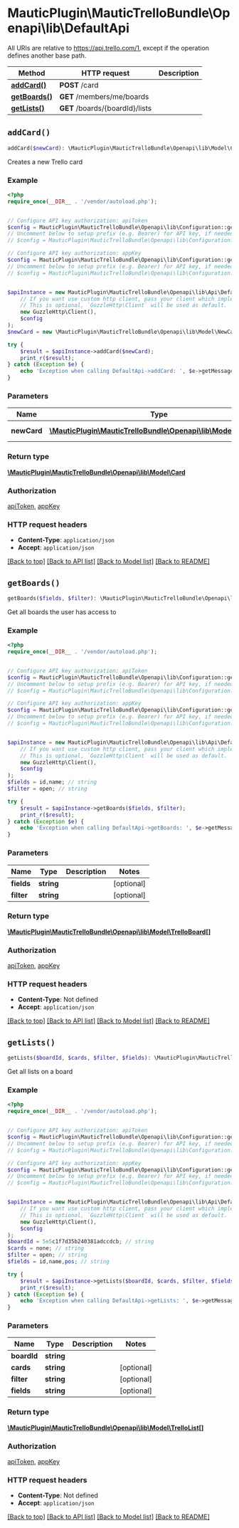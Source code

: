 # MauticPlugin\MauticTrelloBundle\Openapi\lib\DefaultApi

All URIs are relative to https://api.trello.com/1, except if the operation defines another base path.

| Method | HTTP request | Description |
| ------------- | ------------- | ------------- |
| [**addCard()**](DefaultApi.md#addCard) | **POST** /card |  |
| [**getBoards()**](DefaultApi.md#getBoards) | **GET** /members/me/boards |  |
| [**getLists()**](DefaultApi.md#getLists) | **GET** /boards/{boardId}/lists |  |


## `addCard()`

```php
addCard($newCard): \MauticPlugin\MauticTrelloBundle\Openapi\lib\Model\Card
```



Creates a new Trello card

### Example

```php
<?php
require_once(__DIR__ . '/vendor/autoload.php');


// Configure API key authorization: apiToken
$config = MauticPlugin\MauticTrelloBundle\Openapi\lib\Configuration::getDefaultConfiguration()->setApiKey('token', 'YOUR_API_KEY');
// Uncomment below to setup prefix (e.g. Bearer) for API key, if needed
// $config = MauticPlugin\MauticTrelloBundle\Openapi\lib\Configuration::getDefaultConfiguration()->setApiKeyPrefix('token', 'Bearer');

// Configure API key authorization: appKey
$config = MauticPlugin\MauticTrelloBundle\Openapi\lib\Configuration::getDefaultConfiguration()->setApiKey('key', 'YOUR_API_KEY');
// Uncomment below to setup prefix (e.g. Bearer) for API key, if needed
// $config = MauticPlugin\MauticTrelloBundle\Openapi\lib\Configuration::getDefaultConfiguration()->setApiKeyPrefix('key', 'Bearer');


$apiInstance = new MauticPlugin\MauticTrelloBundle\Openapi\lib\Api\DefaultApi(
    // If you want use custom http client, pass your client which implements `GuzzleHttp\ClientInterface`.
    // This is optional, `GuzzleHttp\Client` will be used as default.
    new GuzzleHttp\Client(),
    $config
);
$newCard = new \MauticPlugin\MauticTrelloBundle\Openapi\lib\Model\NewCard(); // \MauticPlugin\MauticTrelloBundle\Openapi\lib\Model\NewCard | Card to be added

try {
    $result = $apiInstance->addCard($newCard);
    print_r($result);
} catch (Exception $e) {
    echo 'Exception when calling DefaultApi->addCard: ', $e->getMessage(), PHP_EOL;
}
```

### Parameters

| Name | Type | Description  | Notes |
| ------------- | ------------- | ------------- | ------------- |
| **newCard** | [**\MauticPlugin\MauticTrelloBundle\Openapi\lib\Model\NewCard**](../Model/NewCard.md)| Card to be added | |

### Return type

[**\MauticPlugin\MauticTrelloBundle\Openapi\lib\Model\Card**](../Model/Card.md)

### Authorization

[apiToken](../../README.md#apiToken), [appKey](../../README.md#appKey)

### HTTP request headers

- **Content-Type**: `application/json`
- **Accept**: `application/json`

[[Back to top]](#) [[Back to API list]](../../README.md#endpoints)
[[Back to Model list]](../../README.md#models)
[[Back to README]](../../README.md)

## `getBoards()`

```php
getBoards($fields, $filter): \MauticPlugin\MauticTrelloBundle\Openapi\lib\Model\TrelloBoard[]
```



Get all boards the user has access to

### Example

```php
<?php
require_once(__DIR__ . '/vendor/autoload.php');


// Configure API key authorization: apiToken
$config = MauticPlugin\MauticTrelloBundle\Openapi\lib\Configuration::getDefaultConfiguration()->setApiKey('token', 'YOUR_API_KEY');
// Uncomment below to setup prefix (e.g. Bearer) for API key, if needed
// $config = MauticPlugin\MauticTrelloBundle\Openapi\lib\Configuration::getDefaultConfiguration()->setApiKeyPrefix('token', 'Bearer');

// Configure API key authorization: appKey
$config = MauticPlugin\MauticTrelloBundle\Openapi\lib\Configuration::getDefaultConfiguration()->setApiKey('key', 'YOUR_API_KEY');
// Uncomment below to setup prefix (e.g. Bearer) for API key, if needed
// $config = MauticPlugin\MauticTrelloBundle\Openapi\lib\Configuration::getDefaultConfiguration()->setApiKeyPrefix('key', 'Bearer');


$apiInstance = new MauticPlugin\MauticTrelloBundle\Openapi\lib\Api\DefaultApi(
    // If you want use custom http client, pass your client which implements `GuzzleHttp\ClientInterface`.
    // This is optional, `GuzzleHttp\Client` will be used as default.
    new GuzzleHttp\Client(),
    $config
);
$fields = id,name; // string
$filter = open; // string

try {
    $result = $apiInstance->getBoards($fields, $filter);
    print_r($result);
} catch (Exception $e) {
    echo 'Exception when calling DefaultApi->getBoards: ', $e->getMessage(), PHP_EOL;
}
```

### Parameters

| Name | Type | Description  | Notes |
| ------------- | ------------- | ------------- | ------------- |
| **fields** | **string**|  | [optional] |
| **filter** | **string**|  | [optional] |

### Return type

[**\MauticPlugin\MauticTrelloBundle\Openapi\lib\Model\TrelloBoard[]**](../Model/TrelloBoard.md)

### Authorization

[apiToken](../../README.md#apiToken), [appKey](../../README.md#appKey)

### HTTP request headers

- **Content-Type**: Not defined
- **Accept**: `application/json`

[[Back to top]](#) [[Back to API list]](../../README.md#endpoints)
[[Back to Model list]](../../README.md#models)
[[Back to README]](../../README.md)

## `getLists()`

```php
getLists($boardId, $cards, $filter, $fields): \MauticPlugin\MauticTrelloBundle\Openapi\lib\Model\TrelloList[]
```



Get all lists on a board

### Example

```php
<?php
require_once(__DIR__ . '/vendor/autoload.php');


// Configure API key authorization: apiToken
$config = MauticPlugin\MauticTrelloBundle\Openapi\lib\Configuration::getDefaultConfiguration()->setApiKey('token', 'YOUR_API_KEY');
// Uncomment below to setup prefix (e.g. Bearer) for API key, if needed
// $config = MauticPlugin\MauticTrelloBundle\Openapi\lib\Configuration::getDefaultConfiguration()->setApiKeyPrefix('token', 'Bearer');

// Configure API key authorization: appKey
$config = MauticPlugin\MauticTrelloBundle\Openapi\lib\Configuration::getDefaultConfiguration()->setApiKey('key', 'YOUR_API_KEY');
// Uncomment below to setup prefix (e.g. Bearer) for API key, if needed
// $config = MauticPlugin\MauticTrelloBundle\Openapi\lib\Configuration::getDefaultConfiguration()->setApiKeyPrefix('key', 'Bearer');


$apiInstance = new MauticPlugin\MauticTrelloBundle\Openapi\lib\Api\DefaultApi(
    // If you want use custom http client, pass your client which implements `GuzzleHttp\ClientInterface`.
    // This is optional, `GuzzleHttp\Client` will be used as default.
    new GuzzleHttp\Client(),
    $config
);
$boardId = 5e5c1f7d35b240381adccdcb; // string
$cards = none; // string
$filter = open; // string
$fields = id,name,pos; // string

try {
    $result = $apiInstance->getLists($boardId, $cards, $filter, $fields);
    print_r($result);
} catch (Exception $e) {
    echo 'Exception when calling DefaultApi->getLists: ', $e->getMessage(), PHP_EOL;
}
```

### Parameters

| Name | Type | Description  | Notes |
| ------------- | ------------- | ------------- | ------------- |
| **boardId** | **string**|  | |
| **cards** | **string**|  | [optional] |
| **filter** | **string**|  | [optional] |
| **fields** | **string**|  | [optional] |

### Return type

[**\MauticPlugin\MauticTrelloBundle\Openapi\lib\Model\TrelloList[]**](../Model/TrelloList.md)

### Authorization

[apiToken](../../README.md#apiToken), [appKey](../../README.md#appKey)

### HTTP request headers

- **Content-Type**: Not defined
- **Accept**: `application/json`

[[Back to top]](#) [[Back to API list]](../../README.md#endpoints)
[[Back to Model list]](../../README.md#models)
[[Back to README]](../../README.md)
